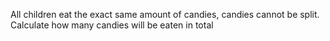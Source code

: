 All children eat the exact same amount of candies, candies cannot be split.
Calculate how many candies will be eaten in total